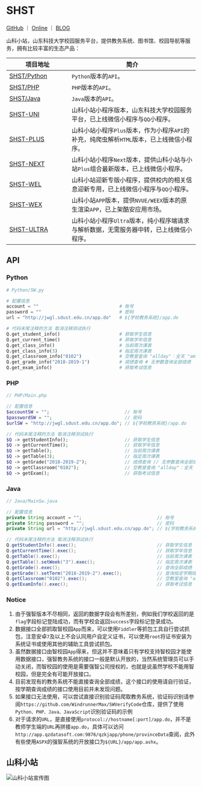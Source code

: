 # SHST

<p>
<a href="https://github.com/WindrunnerMax/SHST">GitHub</a>
<span>｜</span>
<a href="https://cdn.jsdelivr.net/gh/SHST-SDUST/SHST-UNI/src/vector/resources/exhibition/shst-wx.jpg">Online</a>
<span>｜</span>
<a href="https://juejin.cn/post/7341805821527113747#heading-1">BLOG</a>
</p>

山科小站，山东科技大学校园服务平台，提供教务系统、图书馆、校园导航等服务，拥有比较丰富的生态产品：

<table>
<thead>

<tr>
<th width="150px" >项目地址</th>
<th>简介</th>
</tr>

</thead>
<tbody>

<tr>
<td><a href="./Python/">SHST/Python</a></td>
<td><code>Python</code>版本的<code>API</code>。</td>
</tr>

<tr>
<td><a href="./PHP/">SHST/PHP</a></td>
<td><code>PHP</code>版本的<code>API</code>。</td>
</tr>

<tr>
<td><a href="./Java/">SHST/Java</a></td>
<td><code>Java</code>版本的<code>API</code>。</td>
</tr>

<tr>
<td><a href="https://github.com/SHST-SDUST/SHST-UNI">SHST-UNI</a></td>
<td>山科小站小程序版本，山东科技大学校园服务平台，已上线微信小程序与<code>QQ</code>小程序。</td>
</tr>

<tr>
<td><a href="https://github.com/SHST-SDUST/SHST-PLUS">SHST-PLUS</a></td>
<td>山科小站小程序<code>Plus</code>版本，作为小程序<code>API</code>的补充，纯爬虫解析<code>HTML</code>版本，已上线微信小程序。</td>
</tr>

<tr>
<td><a href="https://github.com/SHST-SDUST/SHST-UNI-NEXT">SHST-NEXT</a></td>
<td>山科小站小程序<code>Next</code>版本，提供山科小站与小站<code>Plus</code>组合最新版本，已上线微信小程序。</td>
</tr>

<tr>
<td><a href="https://github.com/SHST-SDUST/SHST-WEL">SHST-WEL</a></td>
<td>山科小站迎新专版小程序，提供校内的相关信息迎新专用，已上线微信小程序与<code>QQ</code>小程序。</td>
</tr>

<tr>
<td><a href="https://github.com/SHST-SDUST/SHST-WEX">SHST-WEX</a></td>
<td>山科小站<code>APP</code>版本，提供<code>NVUE/WEEX</code>版本的原生渲染<code>APP</code>，已上架酷安应用市场。</td>
</tr>

<tr>
<td><a href="https://github.com/SHST-SDUST/SHST-ULTRA">SHST-ULTRA</a></td>
<td>山科小站小程序<code>Ultra</code>版本，纯小程序端请求与解析数据，无需服务器中转，已上线微信小程序。</td>
</tr>

</tbody>
</table>



## API 

### Python

```python
# Python/SW.py

# 配置信息
account = ""                              # 账号
password = ""                             # 密码
url = "http://jwgl.sdust.edu.cn/app.do"   # ${学校教务系统}/app.do

# 代码末尾注释的方法 取消注释测试执行
Q.get_student_info()                      # 获取学生信息
Q.get_current_time()                      # 获取学年信息
Q.get_class_info()                        # 当前周次课表
Q.get_class_info(3)                       # 指定周次课表
Q.get_classroom_info("0102")              # 空教室查询 "allday"：全天 "am"：上午 "pm"：下午 "night"：晚上 "0102":1.2节空教室 "0304":3.4节空教室
Q.get_grade_info("2018-2019-1")           # 成绩查询 # 无参数查询全部成绩
Q.get_exam_info()                         # 获取考试信息
```

### PHP
```php
// PHP/Main.php

// 配置信息
$accountSW = "";                            // 账号
$passwordSW = "";                           // 密码
$urlSW = "http://jwgl.sdust.edu.cn/app.do"; // ${学校教务系统}/app.do

// 代码末尾注释的方法 取消注释测试执行
$Q -> getStudentInfo();                     // 获取学生信息
$Q -> getCurrentTime();                     // 获取学年信息
$Q -> getTable();                           // 当前周次课表
$Q -> getTable(3);                          // 指定周次课表
$Q -> getGrade("2018-2019-2");              // 成绩查询 // 无参数查询全部成绩
$Q -> getClassroom("0102");                 // 空教室查询 "allday"：全天 "am"：上午 "pm"：下午 "night"：晚上 "0102":1.2节空教室 "0304":3.4节空教室
$Q -> getExam();                            // 获取考试信息
```

### Java
```java
// Java/MainSw.java

// 配置信息
private String account = "";                            // 账号
private String password = "";                           // 密码
private String url = "http://jwgl.sdust.edu.cn/app.do"; // ${学校教务系统}/app.do

// 代码末尾注释的方法 取消注释测试执行
Q.getStudentInfo().exec();                              // 获取学生信息
Q.getCurrentTime().exec();                              // 获取学年信息
Q.getTable().exec();                                    // 当前周次课表
Q.getTable().setWeek("3").exec();                       // 指定周次课表
Q.getGrade().exec();                                    // 查询全部成绩
Q.getGrade().setTerm("2018-2019-2").exec();             // 查询指定学期成绩
Q.getClassroom("0102").exec();                          // 空教室查询 "allday"：全天 "am"：上午 "pm"：下午 "night"：晚上 "0102":1.2节空教室 "0304":3.4节空教室
Q.getExamInfo().exec();                                 // 获取考试信息
```

### Notice

1. 由于强智版本不尽相同，返回的数据字段会有所差别，例如我们学校返回的是`flag`字段标记登陆成功，而有学校会返回`success`字段标记登录成功。
2. 数据接口全部抓取智校园`App`而来，可以使用`Fiddler`等抓包工具自行尝试抓包，注意安卓`7`及以上不会认同用户自定义证书，可以使用`root`将证书安装为系统证书或使用其他的辅助工具尝试抓包。
3. 虽然数据接口由智校园`App`得来，但这并不意味着只有学校支持智校园才能使用数据接口，强智教务系统的接口一般是默认开放的，当然系统管理员可以手动关闭，而智校园的使用是需要强智公司授权的，也就是说虽然学校不能用智校园，但是完全有可能开放接口。
4. 目前发现有的教务系统不能直接查询全部成绩，这个接口的使用请自行验证，按学期查询成绩的接口使用目前并未发现问题。
5. 如果接口无法使用，可以尝试直接识别验证码爬取教务系统，验证码识别请参阅`https://github.com/WindrunnerMax/SWVerifyCode`仓库，提供了使用`Python、PHP、Java、JavaScript`识别验证码的示例
6. 对于请求的`URL`，是直接使用`protocol://hostname[:port]/app.do`，并不是教师学生端的`URL`再拼接`app.do`，具体可以访问`http://app.qzdatasoft.com:9876/qzkjapp/phone/provinceData`查阅，此外有些使用`ASPX`的强智系统的开放接口为`${URL}/app/app.ashx`。

  
## 山科小站

![山科小站宣传图](https://cdn.jsdelivr.net/gh/SHST-SDUST/SHST-UNI/src/vector/resources/exhibition/show.jpg)

